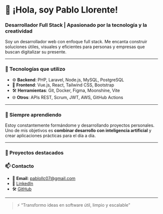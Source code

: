 # 👋 ¡Hola, soy Pablo Llorente!

###  Desarrollador Full Stack | Apasionado por la tecnología y la creatividad

Soy un desarrollador web con enfoque full stack. Me encanta construir soluciones útiles, visuales y eficientes para personas y empresas que buscan digitalizar su presente.

---

### 🚀 Tecnologías que utilizo

- ⚙️ **Backend**: PHP, Laravel, Node.js, MySQL, PostgreSQL
- 🎨 **Frontend**: Vue.js, React, Tailwind CSS, Bootstrap
- 🛠️ **Herramientas**: Git, Docker, Figma, Moonshine, Vite
- 🌐 **Otros**: APIs REST, Scrum, JWT, AWS, GitHub Actions

---

### 🧠 Siempre aprendiendo

Estoy constantemente formándome y desarrollando proyectos personales. Uno de mis objetivos es **combinar desarrollo con inteligencia artificial** y crear aplicaciones prácticas para el día a día.

---

### 💼 Proyectos destacados





### 📫 Contacto

- 📧 **Email**: pablollc07@gmail.com
- 💼 [LinkedIn](linkedin.com/in/pablo-llorente-220709373)  
- 🛠️ [GitHub](https://github.com/PabloLLorente7) 

---

> ⚡ “Transformo ideas en software útil, limpio y escalable”

